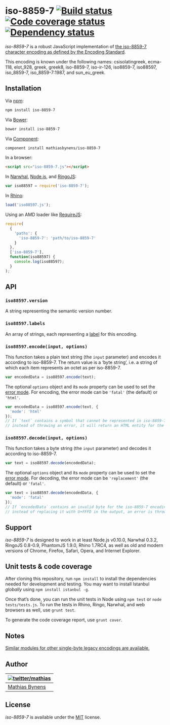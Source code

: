 # iso-8859-7 [![Build status](https://travis-ci.org/mathiasbynens/iso-8859-7.svg?branch=master)](https://travis-ci.org/mathiasbynens/iso-8859-7) [![Code coverage status](http://img.shields.io/coveralls/mathiasbynens/iso-8859-7/master.svg)](https://coveralls.io/r/mathiasbynens/iso-8859-7) [![Dependency status](https://gemnasium.com/mathiasbynens/iso-8859-7.svg)](https://gemnasium.com/mathiasbynens/iso-8859-7)

_iso-8859-7_ is a robust JavaScript implementation of [the iso-8859-7 character encoding as defined by the Encoding Standard](http://encoding.spec.whatwg.org/#iso-8859-7).

This encoding is known under the following names: csisolatingreek, ecma-118, elot_928, greek, greek8, iso-8859-7, iso-ir-126, iso8859-7, iso88597, iso_8859-7, iso_8859-7:1987, and sun_eu_greek.

## Installation

Via [npm](http://npmjs.org/):

```bash
npm install iso-8859-7
```

Via [Bower](http://bower.io/):

```bash
bower install iso-8859-7
```

Via [Component](https://github.com/component/component):

```bash
component install mathiasbynens/iso-8859-7
```

In a browser:

```html
<script src="iso-8859-7.js"></script>
```

In [Narwhal](http://narwhaljs.org/), [Node.js](http://nodejs.org/), and [RingoJS](http://ringojs.org/):

```js
var iso88597 = require('iso-8859-7');
```

In [Rhino](http://www.mozilla.org/rhino/):

```js
load('iso88597.js');
```

Using an AMD loader like [RequireJS](http://requirejs.org/):

```js
require(
  {
    'paths': {
      'iso-8859-7': 'path/to/iso-8859-7'
    }
  },
  ['iso-8859-7'],
  function(iso88597) {
    console.log(iso88597);
  }
);
```

## API

### `iso88597.version`

A string representing the semantic version number.

### `iso88597.labels`

An array of strings, each representing a [label](http://encoding.spec.whatwg.org/#label) for this encoding.

### `iso88597.encode(input, options)`

This function takes a plain text string (the `input` parameter) and encodes it according to iso-8859-7. The return value is a ‘byte string’, i.e. a string of which each item represents an octet as per iso-8859-7.

```js
var encodedData = iso88597.encode(text);
```

The optional `options` object and its `mode` property can be used to set the [error mode](http://encoding.spec.whatwg.org/#error-mode). For encoding, the error mode can be `'fatal'` (the default) or `'html'`.

```js
var encodedData = iso88597.encode(text, {
  'mode': 'html'
});
// If `text` contains a symbol that cannot be represented in iso-8859-7,
// instead of throwing an error, it will return an HTML entity for the symbol.
```

### `iso88597.decode(input, options)`

This function takes a byte string (the `input` parameter) and decodes it according to iso-8859-7.

```js
var text = iso88597.decode(encodedData);
```

The optional `options` object and its `mode` property can be used to set the [error mode](http://encoding.spec.whatwg.org/#error-mode). For decoding, the error mode can be `'replacement'` (the default) or `'fatal'`.

```js
var text = iso88597.decode(encodedData, {
  'mode': 'fatal'
});
// If `encodedData` contains an invalid byte for the iso-8859-7 encoding,
// instead of replacing it with U+FFFD in the output, an error is thrown.
```

## Support

_iso-8859-7_ is designed to work in at least Node.js v0.10.0, Narwhal 0.3.2, RingoJS 0.8-0.9, PhantomJS 1.9.0, Rhino 1.7RC4, as well as old and modern versions of Chrome, Firefox, Safari, Opera, and Internet Explorer.

## Unit tests & code coverage

After cloning this repository, run `npm install` to install the dependencies needed for development and testing. You may want to install Istanbul _globally_ using `npm install istanbul -g`.

Once that’s done, you can run the unit tests in Node using `npm test` or `node tests/tests.js`. To run the tests in Rhino, Ringo, Narwhal, and web browsers as well, use `grunt test`.

To generate the code coverage report, use `grunt cover`.

## Notes

[Similar modules for other single-byte legacy encodings are available.](https://www.npmjs.org/browse/keyword/legacy-encoding)

## Author

| [![twitter/mathias](https://gravatar.com/avatar/24e08a9ea84deb17ae121074d0f17125?s=70)](https://twitter.com/mathias "Follow @mathias on Twitter") |
|---|
| [Mathias Bynens](http://mathiasbynens.be/) |

## License

_iso-8859-7_ is available under the [MIT](http://mths.be/mit) license.
